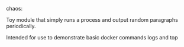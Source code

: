 chaos: 

Toy module that simply runs a process and output random paragraphs periodically.

Intended for use to demonstrate basic docker commands logs and top
